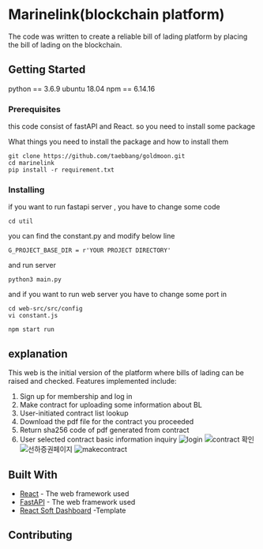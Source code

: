 # Marinelink(blockchain platform)

The code was written to create a reliable bill of lading platform by placing the bill of lading on the blockchain.

## Getting Started

python == 3.6.9
ubuntu 18.04
npm == 6.14.16

### Prerequisites
this code consist of fastAPI and React. so you need to install some package

What things you need to install the package and how to install them

```
git clone https://github.com/taebbang/goldmoon.git
cd marinelink
pip install -r requirement.txt
```

### Installing
if you want to run fastapi server , you have to change some code

```
cd util
```
you can find the constant.py and modify below line

```
G_PROJECT_BASE_DIR = r'YOUR PROJECT DIRECTORY'
```
and run server

```
python3 main.py
```

and if you want to run web server you have to change some port in 

```
cd web-src/src/config
vi constant.js
```
```
npm start run
```

## explanation

This web is the initial version of the platform where bills of lading can be raised and checked. 
Features implemented include:
1. Sign up for membership and log in
2. Make contract for uploading some information about BL
2. User-initiated contract list lookup
3. Download the pdf file for the contract you proceeded
4. Return sha256 code of pdf generated from contract
5. User selected contract basic information inquiry
![login](https://user-images.githubusercontent.com/35265981/163111079-216e02c3-e8ee-451f-b9c3-9202a2164b13.png)
![contract 확인](https://user-images.githubusercontent.com/35265981/163111047-d0e6b152-838b-4878-825a-1725f75eef37.png)
![선하증권페이지](https://user-images.githubusercontent.com/35265981/163111085-a554aaaa-26a9-43d0-9e4c-a65875f9c2af.png)
![makecontract](https://user-images.githubusercontent.com/35265981/163111084-b9832943-0652-46c9-8ac4-2e0c84fc8436.png)


## Built With

* [React](https://github.com/facebook/react) - The web framework used
* [FastAPI](https://github.com/tiangolo/fastapi) - The web framework used
* [React Soft Dashboard](https://github.com/app-generator/react-soft-ui-dashboard) -Template
## Contributing

